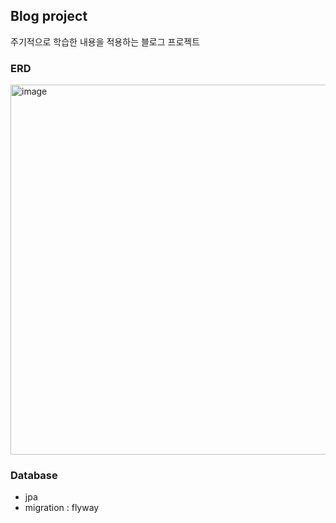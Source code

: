 ## Blog project
주기적으로 학습한 내용을 적용하는 블로그 프로젝트

### ERD
<img width="592" alt="image" src="https://github.com/koosco/koos-blog/assets/150074724/ddae77f2-a6f8-425f-bdac-cf5bd03ee4c1">

### Database
* jpa
* migration : flyway
